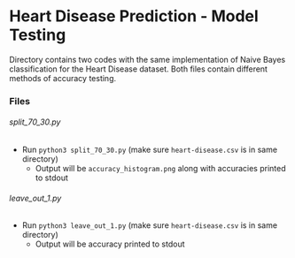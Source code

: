 # Heart Disease Prediction - Model Testing

Directory contains two codes with the same implementation of Naive Bayes classification for the Heart Disease dataset. Both files contain different methods of accuracy testing. 

### Files

###### split_70_30.py

* Run `python3 split_70_30.py` (make sure `heart-disease.csv` is in same directory)
	* Output will be `accuracy_histogram.png` along with accuracies printed to stdout

###### leave_out_1.py

* Run `python3 leave_out_1.py` (make sure `heart-disease.csv` is in same directory)
	* Output will be accuracy printed to stdout

